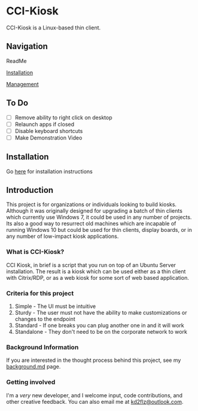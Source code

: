 # CCI-Kiosk
CCI-Kiosk is a Linux-based thin client.

## Navigation
ReadMe

[Installation](installation.md)

[Management](management.md)


## To Do

- [ ] Remove ability to right click on desktop
- [ ] Relaunch apps if closed
- [ ] Disable keyboard shortcuts
- [ ] Make Demonstration Video

## Installation
Go [here](installation.md) for installation instructions

## Introduction
This project is for organizations or individuals looking to build kiosks. Although it was originally designed for upgrading a batch of thin clients which currently use Windows 7, it could be used in any number of projects. Its also a good way to resurrect old machines which are incapable of running Windows 10 but could be used for thin clients, display boards, or in any number of low-impact kiosk applications.

### What is CCI-Kiosk?

CCI Kiosk, in brief is a script that you run on top of an Ubuntu Server installation. The result is a kiosk which can be used either as a thin client with Citrix/RDP, or as a web kiosk for some sort of web based application.

### Criteria for this project

1. Simple - The UI must be intuitive
2. Sturdy - The user must not have the ability to make customizations or changes to the endpoint
3. Standard - If one breaks you can plug another one in and it will work
4. Standalone - They don't need to be on the corporate network to work

### Background Information

If you are interested in the thought process behind this project, see my [background.md](Background) page. 

### Getting involved

I'm a *very* new developer, and I welcome input, code contributions, and other creative feedback. You can also email me at kd2flz@outlook.com.
